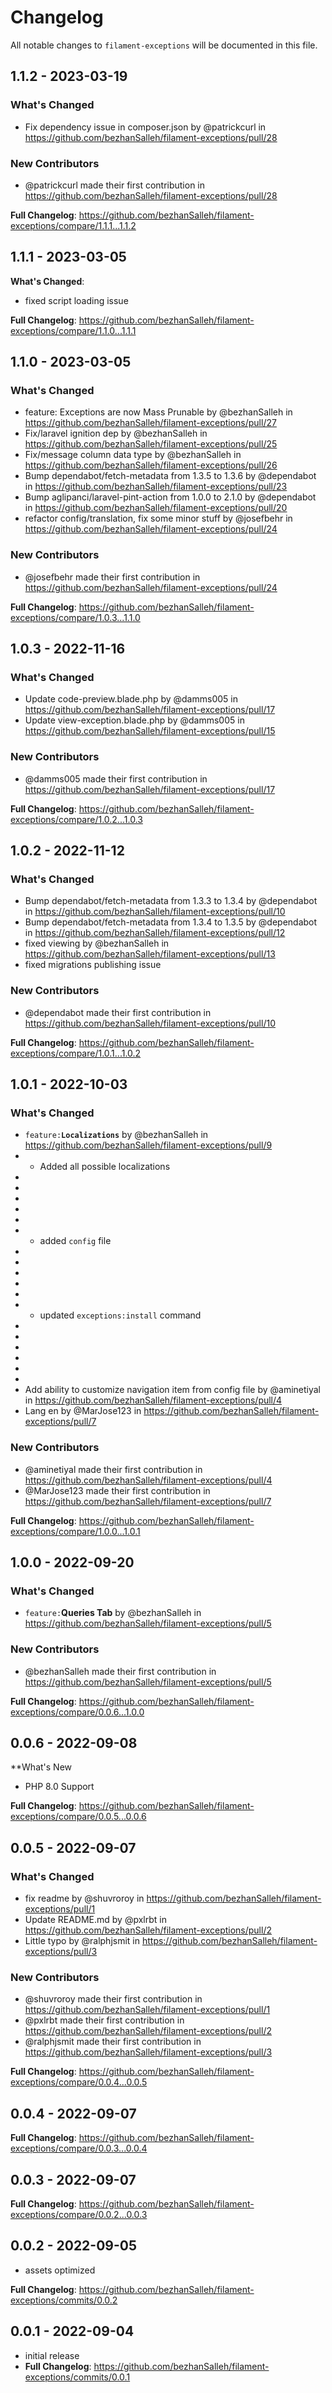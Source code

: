 # Changelog

All notable changes to `filament-exceptions` will be documented in this file.

## 1.1.2 - 2023-03-19

### What's Changed

- Fix dependency issue in composer.json by @patrickcurl in https://github.com/bezhanSalleh/filament-exceptions/pull/28

### New Contributors

- @patrickcurl made their first contribution in https://github.com/bezhanSalleh/filament-exceptions/pull/28

**Full Changelog**: https://github.com/bezhanSalleh/filament-exceptions/compare/1.1.1...1.1.2

## 1.1.1 - 2023-03-05

**What's Changed**:

- fixed script loading issue

**Full Changelog**: https://github.com/bezhanSalleh/filament-exceptions/compare/1.1.0...1.1.1

## 1.1.0 - 2023-03-05

### What's Changed

- feature: Exceptions are now Mass Prunable by @bezhanSalleh in https://github.com/bezhanSalleh/filament-exceptions/pull/27
- Fix/laravel ignition dep by @bezhanSalleh in https://github.com/bezhanSalleh/filament-exceptions/pull/25
- Fix/message column data type by @bezhanSalleh in https://github.com/bezhanSalleh/filament-exceptions/pull/26
- Bump dependabot/fetch-metadata from 1.3.5 to 1.3.6 by @dependabot in https://github.com/bezhanSalleh/filament-exceptions/pull/23
- Bump aglipanci/laravel-pint-action from 1.0.0 to 2.1.0 by @dependabot in https://github.com/bezhanSalleh/filament-exceptions/pull/20
- refactor config/translation, fix some minor stuff by @josefbehr in https://github.com/bezhanSalleh/filament-exceptions/pull/24

### New Contributors

- @josefbehr made their first contribution in https://github.com/bezhanSalleh/filament-exceptions/pull/24

**Full Changelog**: https://github.com/bezhanSalleh/filament-exceptions/compare/1.0.3...1.1.0

## 1.0.3 - 2022-11-16

### What's Changed

- Update code-preview.blade.php by @damms005 in https://github.com/bezhanSalleh/filament-exceptions/pull/17
- Update view-exception.blade.php by @damms005 in https://github.com/bezhanSalleh/filament-exceptions/pull/15

### New Contributors

- @damms005 made their first contribution in https://github.com/bezhanSalleh/filament-exceptions/pull/17

**Full Changelog**: https://github.com/bezhanSalleh/filament-exceptions/compare/1.0.2...1.0.3

## 1.0.2 - 2022-11-12

### What's Changed

- Bump dependabot/fetch-metadata from 1.3.3 to 1.3.4 by @dependabot in https://github.com/bezhanSalleh/filament-exceptions/pull/10
- Bump dependabot/fetch-metadata from 1.3.4 to 1.3.5 by @dependabot in https://github.com/bezhanSalleh/filament-exceptions/pull/12
- fixed viewing by @bezhanSalleh in https://github.com/bezhanSalleh/filament-exceptions/pull/13
- fixed migrations publishing issue

### New Contributors

- @dependabot made their first contribution in https://github.com/bezhanSalleh/filament-exceptions/pull/10

**Full Changelog**: https://github.com/bezhanSalleh/filament-exceptions/compare/1.0.1...1.0.2

## 1.0.1 - 2022-10-03

### What's Changed

- `feature:`**`Localizations`** by @bezhanSalleh in https://github.com/bezhanSalleh/filament-exceptions/pull/9
- - Added all possible localizations
- 
- 
- 
- 
- 
- - added `config` file
- 
- 
- 
- 
- 
- - updated `exceptions:install` command
- 
- 
- 
- 
- 
- 
- Add ability to customize navigation item from config file by @aminetiyal in https://github.com/bezhanSalleh/filament-exceptions/pull/4
- Lang en by @MarJose123 in https://github.com/bezhanSalleh/filament-exceptions/pull/7

### New Contributors

- @aminetiyal made their first contribution in https://github.com/bezhanSalleh/filament-exceptions/pull/4
- @MarJose123 made their first contribution in https://github.com/bezhanSalleh/filament-exceptions/pull/7

**Full Changelog**: https://github.com/bezhanSalleh/filament-exceptions/compare/1.0.0...1.0.1

## 1.0.0 - 2022-09-20

### What's Changed

- `feature:`**Queries Tab** by @bezhanSalleh in https://github.com/bezhanSalleh/filament-exceptions/pull/5

### New Contributors

- @bezhanSalleh made their first contribution in https://github.com/bezhanSalleh/filament-exceptions/pull/5

**Full Changelog**: https://github.com/bezhanSalleh/filament-exceptions/compare/0.0.6...1.0.0

## 0.0.6 - 2022-09-08

**What's New

- PHP 8.0 Support

**Full Changelog**: https://github.com/bezhanSalleh/filament-exceptions/compare/0.0.5...0.0.6

## 0.0.5 - 2022-09-07

### What's Changed

- fix readme by @shuvroroy in https://github.com/bezhanSalleh/filament-exceptions/pull/1
- Update README.md by @pxlrbt in https://github.com/bezhanSalleh/filament-exceptions/pull/2
- Little typo by @ralphjsmit in https://github.com/bezhanSalleh/filament-exceptions/pull/3

### New Contributors

- @shuvroroy made their first contribution in https://github.com/bezhanSalleh/filament-exceptions/pull/1
- @pxlrbt made their first contribution in https://github.com/bezhanSalleh/filament-exceptions/pull/2
- @ralphjsmit made their first contribution in https://github.com/bezhanSalleh/filament-exceptions/pull/3

**Full Changelog**: https://github.com/bezhanSalleh/filament-exceptions/compare/0.0.4...0.0.5

## 0.0.4 - 2022-09-07

**Full Changelog**: https://github.com/bezhanSalleh/filament-exceptions/compare/0.0.3...0.0.4

## 0.0.3 - 2022-09-07

**Full Changelog**: https://github.com/bezhanSalleh/filament-exceptions/compare/0.0.2...0.0.3

## 0.0.2 - 2022-09-05

- assets optimized

**Full Changelog**: https://github.com/bezhanSalleh/filament-exceptions/commits/0.0.2

## 0.0.1 - 2022-09-04

- initial release
- **Full Changelog**: https://github.com/bezhanSalleh/filament-exceptions/commits/0.0.1
